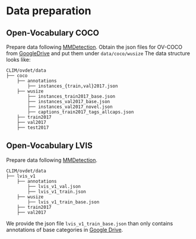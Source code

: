 # Data preparation
## Open-Vocabulary COCO
Prepare data following [MMDetection](https://mmdetection.readthedocs.io/en/latest/user_guides/useful_tools.html#dataset-download). 
Obtain the json files for OV-COCO from [GoogleDrive](https://drive.google.com/drive/folders/1O6rt6WN2ePPg6j-wVgF89T7ql2HiuRIG?usp=sharing) and put them
under `data/coco/wusize`
The data structure looks like:

```text
CLIM/ovdet/data
├── coco
    ├── annotations
        ├── instances_{train,val}2017.json
    ├── wusize
        ├── instances_train2017_base.json
        ├── instances_val2017_base.json
        ├── instances_val2017_novel.json
        ├── captions_train2017_tags_allcaps.json
    ├── train2017
    ├── val2017
    ├── test2017
```


## Open-Vocabulary LVIS
Prepare data following [MMDetection](https://mmdetection.readthedocs.io/en/latest/user_guides/useful_tools.html#dataset-download).
```text
CLIM/ovdet/data
├── lvis_v1
    ├── annotations
        ├── lvis_v1_val.json
        ├── lvis_v1_train.json
    ├── wusize
        ├── lvis_v1_train_base.json
    ├── train2017
    ├── val2017
```
We provide the json file `lvis_v1_train_base.json` than only contains annotations of base categories in 
[Google Drive](https://drive.google.com/file/d/1ahmCUXyFAQqnlMb-ZDDSQUMnIosYqhu5/view?usp=sharing).
